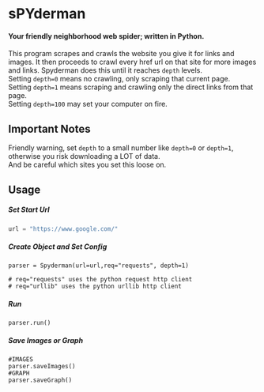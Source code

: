 # sPYderman
#### Your friendly neighborhood web spider; written in **Python**.
This program scrapes and crawls the website you give it for links and images. It then proceeds to crawl every href url on that site for more images and links. Spyderman does this until it reaches `depth` levels. <br/>
Setting `depth=0` means no crawling, only scraping that current page.<br/>
Setting `depth=1` means scraping and crawling only the direct links from that page.<br/>
Setting `depth=100` may set your computer on fire.
## Important Notes
Friendly warning, set `depth` to a small number like `depth=0` or `depth=1`, otherwise you risk downloading a LOT of data.<br/>
And be careful which sites you set this loose on.

## Usage 

##### Set Start Url
```python
url = "https://www.google.com/"
```
##### Create Object and Set Config
```
parser = Spyderman(url=url,req="requests", depth=1)

# req="requests" uses the python request http client
# req="urllib" uses the python urllib http client
```

##### Run
```
parser.run()

```

##### Save Images or Graph
```
#IMAGES
parser.saveImages()	
#GRAPH
parser.saveGraph()

```
